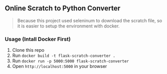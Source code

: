## Online Scratch to Python Converter

> Because this project used seleninum to download the scratch file, so it is easier to setup the environment with docker.

### Usage (Intall Docker First)

1. Clone this repo
2. Run `docker build -t flask-scratch-converter .`
3. Run `docker run -p 5000:5000 flask-scratch-converter`
4. Open `http://localhost:5000` in your browser
